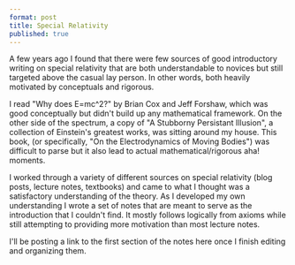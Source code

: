 ```yaml
---
format: post
title: Special Relativity
published: true
---
```

A few years ago I found that there were few sources of good introductory writing on special relativity that are both understandable to novices but still targeted above the casual lay person. In other words, both heavily motivated by conceptuals and rigorous.

I read "Why does E=mc^2?" by Brian Cox and Jeff Forshaw, which was good conceptually but didn't build up any mathematical framework. On the other side of the spectrum, a copy of "A Stubborny Persistant Illusion", a collection of Einstein's greatest works, was sitting around my house. This book, (or specifically, "On the Electrodynamics of Moving Bodies") was difficult to parse but it also lead to actual mathematical/rigorous aha! moments.

I worked through a variety of different sources on special relativity (blog posts, lecture notes, textbooks) and came to what I thought was a satisfactory understanding of the theory. As I developed my own understanding I wrote a set of notes that are meant to serve as the introduction that I couldn't find. It mostly follows logically from axioms while still attempting to providing more motivation than most lecture notes.

I'll be posting a link to the first section of the notes here once I finish editing and organizing them.
